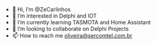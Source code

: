 - 👋 Hi, I’m @ZeCarlinhos
- 👀 I’m interested in Delphi and IOT
- 🌱 I’m currently learning TASMOTA and Home Assistant
- 💞️ I’m looking to collaborate on Delphi Projects
- 📫 How to reach me oliveira@sercomtel.com.br
<!---
ZeCarlinhos/ZeCarlinhos is a ✨ special ✨ repository because its `README.md` (this file) appears on your GitHub profile.
You can click the Preview link to take a look at your changes.
--->
